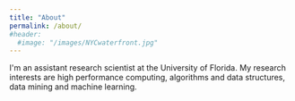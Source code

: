 ```yaml
---
title: "About"
permalink: /about/
#header: 
  #image: "/images/NYCwaterfront.jpg"
---
```


I'm an assistant research scientist at the University of Florida. My research interests are high performance computing, algorithms and data structures, data mining and machine learning.
